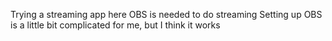 Trying a streaming app here
OBS is needed to do streaming
Setting up OBS is a little bit complicated for me, but I think it works
